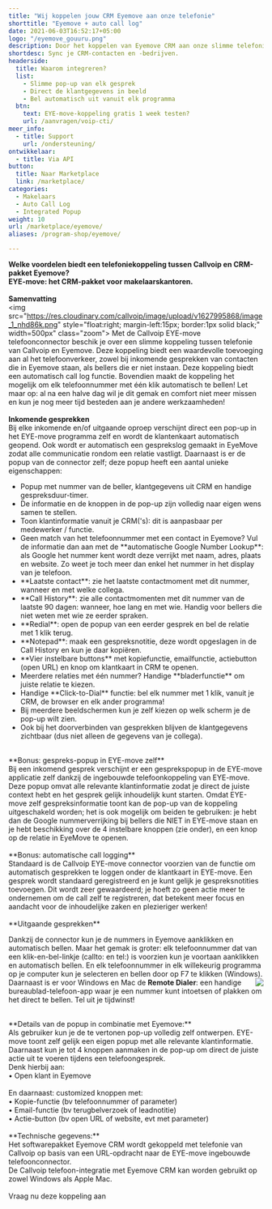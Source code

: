 ```yaml
---
title: "Wij koppelen jouw CRM Eyemove aan onze telefonie"
shorttitle: "Eyemove + auto call log"
date: 2021-06-03T16:52:17+05:00
logo: "/eyemove_gouuru.png"
description: Door het koppelen van Eyemove CRM aan onze slimme telefonie werk je een stuk efficienter.
shortdesc: Sync je CRM-contacten en -bedrijven.
headerside:
  title: Waarom integreren?
  list:
    - Slimme pop-up van elk gesprek
    - Direct de klantgegevens in beeld
    - Bel automatisch uit vanuit elk programma
  btn:
    text: EYE-move-koppeling gratis 1 week testen?
    url: /aanvragen/voip-cti/
meer_info:
  - title: Support
    url: /ondersteuning/
ontwikkelaar:
  - title: Via API
button:
  title: Naar Marketplace
  link: /marketplace/
categories:
  - Makelaars
  - Auto Call Log
  - Integrated Popup
weight: 10
url: /marketplace/eyemove/
aliases: /program-shop/eyemove/

---
```


**Welke voordelen biedt een telefoniekoppeling tussen Callvoip en CRM-pakket Eyemove?<br>
EYE-move: het CRM-pakket voor makelaarskantoren.**<br>
<br>
**Samenvatting**<br><img src="https://res.cloudinary.com/callvoip/image/upload/v1627995868/image_1_nhd86k.png" style="float:right; margin-left:15px; border:1px solid black;" width=500px" class="zoom">
Met de Callvoip EYE-move telefoonconnector beschik je over een slimme koppeling tussen telefonie van Callvoip en Eyemove. Deze koppeling biedt een waardevolle toevoeging aan al het telefoonverkeer, zowel bij inkomende gesprekken van contacten die in Eyemove staan, als bellers die er niet instaan. Deze koppeling biedt een automatisch call log functie. Bovendien maakt de koppeling het mogelijk om elk telefoonnummer met één klik automatisch te bellen! Let maar op: al na een halve dag wil je dit gemak en comfort niet meer missen en kun je nog meer tijd besteden aan je andere werkzaamheden!<br>
<br>
**Inkomende gesprekken**<br>
Bij elke inkomende en/of uitgaande oproep verschijnt direct een pop-up in het EYE-move programma zelf en wordt de klantenkaart automatisch geopend. Ook wordt  er automatisch een gesprekslog gemaakt in EyeMove zodat alle communicatie rondom een relatie vastligt. Daarnaast is er de popup van de connector zelf; deze popup heeft een aantal unieke eigenschappen: <br>
<div class="usp-list">
<ul>
<li>Popup met nummer van de beller, klantgegevens uit CRM en handige gespreksduur-timer.</li>
<li>De informatie en de knoppen in de pop-up zijn volledig naar eigen wens samen te stellen.</li>
<li>Toon klantinformatie vanuit je CRM('s): dit is aanpasbaar per medewerker / functie. </li>
<li>Geen match van het telefoonnummer met een contact in Eyemove? Vul de informatie dan aan met de **automatische Google Number Lookup**: als Google het nummer kent wordt deze verrijkt met naam, adres, plaats en website. Zo weet je toch meer dan enkel het nummer in het display van je telefoon.</li>
<li>**Laatste contact**: zie het laatste contactmoment met dit nummer, wanneer en met welke collega.</li>
<li>**Call History**: zie alle contactmomenten met dit nummer van de laatste 90 dagen: wanneer, hoe lang en met wie. Handig voor bellers die niet weten met wie ze eerder spraken.</li>
<li>**Redial**: open de popup van een eerder gesprek en bel de relatie met 1 klik terug.</li>
<li>**Notepad**: maak een gespreksnotitie, deze wordt opgeslagen in de Call History en kun je daar kopiëren.</li>
<li>**Vier instelbare buttons** met kopiefunctie, emailfunctie, actiebutton (open URL) en knop om klantkaart in CRM te openen.</li>
<li>Meerdere relaties met één nummer? Handige **bladerfunctie** om juiste relatie te kiezen. </li>
<li>Handige **Click-to-Dial** functie: bel elk nummer met 1 klik, vanuit je CRM, de browser en elk ander programma!</li>
<li>Bij meerdere beeldschermen kun je zelf kiezen op welk scherm je de pop-up wilt zien.</li>
<li>Ook bij het doorverbinden van gesprekken blijven de klantgegevens zichtbaar (dus niet alleen de gegevens van je collega).</li>
</ul>
</div>
<br>
**Bonus: gespreks-popup in EYE-move zelf**<br>
Bij een inkomend gesprek verschijnt er een gesprekspopup in de EYE-move applicatie zelf dankzij de ingebouwde telefoonkoppeling van EYE-move. Deze popup omvat alle relevante klantinformatie zodat je direct de juiste context hebt en het gesprek gelijk inhoudelijk kunt starten. Omdat EYE-move zelf gespreksinformatie toont kan de pop-up van de koppeling uitgeschakeld worden; het is ook mogelijk om  beiden te gebruiken: je hebt dan de Google nummerverrijking bij bellers die NIET in EYE-move staan en je hebt beschikking over de 4 instelbare knoppen (zie onder), en een knop op de relatie in EyeMove te openen. <br>
<br>
**Bonus: automatische call logging**<br>
Standaard is de Callvoip EYE-move connector voorzien van de functie om automatisch gesprekken te loggen onder de klantkaart in EYE-move. Een gesprek wordt standaard geregistreerd en je kunt gelijk je gespreksnotities toevoegen. Dit wordt zeer gewaardeerd; je hoeft zo geen actie meer te ondernemen om de call zelf te registreren, dat betekent meer focus en aandacht voor de inhoudelijke zaken en plezieriger werken!<br>
<br>
**Uitgaande gesprekken**<br>

Dankzij de connector kun je de nummers in Eyemove aanklikken en automatisch bellen. Maar het gemak is groter: elk telefoonnummer dat van een klik-en-bel-linkje (callto: en tel:) is voorzien kun je voortaan aanklikken en automatisch bellen. En elk telefoonnummer in elk willekeurig programma op je computer kun je selecteren en bellen door op F7 te klikken (Windows). <br>
<img src="https://res.cloudinary.com/callvoip/image/upload/popup_crm_jmr7fc.png" style="float:right">
Daarnaast is er voor Windows en Mac de **Remote Dialer**: een handige bureaublad-telefoon-app waar je een nummer kunt intoetsen of plakken om het direct te bellen. Tel uit je tijdwinst! <br>

<br>
**Details van de popup in combinatie met Eyemove:**<br>
Als gebruiker kun je de te vertonen pop-up volledig zelf ontwerpen. EYE-move toont zelf gelijk een eigen popup met alle relevante klantinformatie. <br>
Daarnaast kun je tot 4 knoppen aanmaken in de pop-up om direct de juiste actie uit te voeren tijdens een telefoongesprek. <br>
Denk hierbij aan:<br>
• Open klant in Eyemove<br>
<br>
En daarnaast: customized knoppen met: <br>
• Kopie-functie (bv telefoonnummer of parameter)<br>
• Email-functie (bv terugbelverzoek of leadnotitie)<br>
• Actie-button (bv open URL of website, evt met parameter) <br>
<br>
**Technische gegevens:**<br>
Het softwarepakket Eyemove CRM wordt gekoppeld met telefonie van Callvoip op basis van een URL-opdracht naar de EYE-move ingebouwde telefoonconnector.<br>
  De Callvoip telefoon-integratie met Eyemove CRM kan worden gebruikt op zowel Windows als Apple Mac.<br> 
<br><a onclick="dialog.show();" class="button">Vraag nu deze koppeling aan</a>
